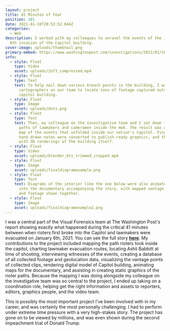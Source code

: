 ```yaml
---
layout: project
title: 41 Minutes of Fear
position: 101
date: 2021-01-16T20:53:52.644Z
categories:
  - Web
description: I worked with my colleagues to unravel the events of the January
  6th invasion of the Capitol building.
cover-image: uploads/thumbnail.png
primary-embed: https://www.washingtonpost.com/investigations/2021/01/16/video-timeline-capitol-siege/?arc404=true
info:
  - style: Float
    type: Video
    asset: uploads/2of3_compressed.mp4
  - style: Float
    type: Text
    text: To help nail down various breach points in the building, I worked with
      cartographers on our team to locate tons of footage captured outside the
      capitol building.
  - style: Float
    type: Image
    asset: uploads/dots.png
  - style: Float
    type: Text
    text: Then, my colleague on the investigative team and I sat down to map key
      paths of lawmakers and cameramen inside the mob. The result was a detailed
      map of the events that unfolded inside our nation's Capitol. Finally, my
      hand drawn notes were converted to publish-ready graphics, and this began
      with 3D renderings of the building itself.
  - style: Float
    type: Video
    asset: uploads/blender_bts_trimmed_cropped.mp4
  - style: Float
    type: Image
    asset: uploads/finaldiagramexample.png
  - style: Float
    type: Text
    text: Diagrams of the interior like the one below were also animated and put
      into the documentary accompanying the story, with mapped vantage points
      and footage shown together.
  - style: Float
    type: Image
    asset: uploads/finaldiagramexample2.png
---
```

I was a central part of the Visual Forensics team at The Washington Post's report showing exactly what happened during the critical 41 minutes between when rioters first broke into the Capitol and lawmakers were evacuated on January 6th, 2021. You can see the full story [**here**](https://www.washingtonpost.com/investigations/2021/01/16/video-timeline-capitol-siege/?arc404=true). My contributions to the project included mapping the path rioters took inside the capitol, charting lawmaker evacuation routes, locating Ashli Babbitt at time of shooting, interviewing witnesses of the events, creating a database of all collected footage and geolocation data, visualizing the vantage points of collected clips, rendering digital model of Capitol building, animating maps for the documentary, and assisting in creating static graphics of the rioter paths. Because the mapping I was doing alongside my colleague on the investigative team was so central to the project, I ended up taking on a coordination role, helping get the right information and assets to reporters, editors, graphics people, and the video team.

This is possibly the most important project I've been involved with in my career, and was certainly the most personally challenging. I had to perform under extreme time pressure with a very high-stakes story. The project has gone on to be viewed by millions, and was even shown during the second impeachment trial of Donald Trump.